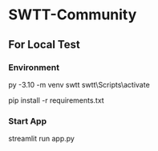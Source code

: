 # SWTT-Community


## For Local Test
### Environment 
py -3.10 -m venv swtt
swtt\Scripts\activate

pip install -r requirements.txt

### Start App
streamlit run app.py
